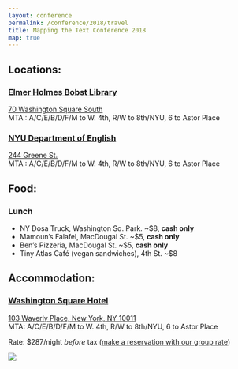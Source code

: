 ```yaml
---
layout: conference
permalink: /conference/2018/travel
title: Mapping the Text Conference 2018
map: true
---
```


<div class="neatline">
<div id="travel"></div>
</div>

## Locations:

### [Elmer Holmes Bobst Library <i class="fa fa-book"></i>](http://library.nyu.edu/locations/elmer-holmes-bobst-library/)

[70 Washington Square South](https://www.openstreetmap.org/way/248166208) <br />
MTA <i class="fa fa-subway"></i>: A/C/E/B/D/F/M to W. 4th, R/W to 8th/NYU, 6 to Astor Place

### [NYU Department of English <i class="fa fa-graduation-cap"></i>](http://as.nyu.edu/english.html)

[244 Greene St.](https://www.openstreetmap.org/way/248166241) <br />
MTA <i class="fa fa-subway"></i>: A/C/E/B/D/F/M to W. 4th, R/W to 8th/NYU, 6 to Astor Place

## Food:

### Lunch <i class="fa fa-utensils"></i>

* NY Dosa Truck, Washington Sq. Park. ~$8, **cash only**
* Mamoun’s Falafel, MacDougal St. ~$5, **cash only**
* Ben’s Pizzeria, MacDougal St. ~$5, **cash only**
* Tiny Atlas Café (vegan sandwiches), 4th St. ~$8

## Accommodation:

### [Washington Square Hotel <i class="fa fa-bed"></i>](http://www.washingtonsquarehotel.com)

[103 Waverly Place, New York, NY 10011](https://www.openstreetmap.org/node/2358048514) <br />
MTA: A/C/E/B/D/F/M to W. 4th, R/W to 8th/NYU, 6 to Astor Place

Rate: $287/night _before_ tax ([make a
reservation with our group rate](https://book.b4checkin.com/chameleon/washingtonsquarehotel/rlp/MappingtheText))

<img src="https://i.imgur.com/picaxCJ.png" class="img-fluid">

